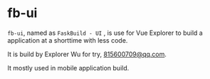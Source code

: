 # fb-ui
`fb-ui`, named as `FaskBuild - UI` , is use for Vue Explorer to build a application at a shorttime with less code.

It is build by Explorer Wu for try, 815600709@qq.com.

It mostly used in mobile application build.
